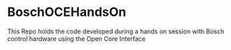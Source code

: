 # BoschOCEHandsOn
This Repo holds the code developed during a hands on session with Bosch control hardware using the Open Core Interface
